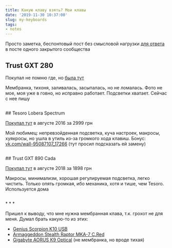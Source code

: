 ```yaml
---
title: Какую клаву взять? Мои клавы
date: '2019-11-30 10:37:00'
slug: my-keyboards
tags:
- notes
---
```


Просто заметка, беспонтовый пост без смысловой нагрузки [для ответа](https://default.abcd.bz/blog/qa/19009.html) в посте одного закрытого сообщества

## Trust GXT 280

Покупал не помню где, но [была тут](https://hard.rozetka.com.ua/trust_gxt280_led_gaming_keyboard_19470/p438849/)

Мембранка, тихоня, заливалась, засыпалась, но не ломалась. Фото не мое, моя уже в говно, но исправно работает. Подсветки хватает. Сейчас с нее пишу

<figure class="kg-card kg-image-card"><img src="https://s3.blog.amd-nick.me/2019/11/image-13.png" class="kg-image" alt loading="lazy"></img></figure>
## Tesoro Lobera Spectrum

[Покупал тут](https://hard.rozetka.com.ua/tesoro_lobera_spectrum_rgb_g5sfl_brown_switch/p8375830/) в августе 2016 за 2999 грн

Мой любимец: непревзойденная подсветка, куча настроек, макросы, хуякросы, но ушла в утиль из-за громкого хода клавиш. Бонус: [vk.com/wall-95087107\_17266](https://vk.com/wall-95087107_17266) (тут просил подсказать ей замену)

<figure class="kg-card kg-image-card"><img src="https://s3.blog.amd-nick.me/2019/11/image-14.png" class="kg-image" alt loading="lazy"></img></figure>
## Trust GXT 890 Cada

[Покупал тут](https://hard.rozetka.com.ua/trust_gxt_890_21808/p23581116/) в августе 2018 за 1898 грн

Макросы, минимализм, хорошая регулируемая подсветка, легко чистить. Только опять громкая, ибо механика, хотя и тише, чем Tesoro. Используется дома

<figure class="kg-card kg-image-card"><img src="https://s3.blog.amd-nick.me/2019/11/image-15.png" class="kg-image" alt loading="lazy"></img></figure>
* * *

Пришел к выводу, что мне нужна мембранная клава, т.к. грохот не для меня. Думал брать какую-то из этих:

- [Genius Scorpion K10 USB](https://hard.rozetka.com.ua/genius_31310003402/p34034711/)
- [Armaggeddon Stealth Raptor MKA-7 C.Red](https://f.ua/armaggeddon/stealth-raptor-mka-7-c-red.html)
- [Gigabyte AORUS K9 Optical](https://f.ua/gigabyte/aorus-k9-optical.html) (не мембранка, но вроде тихая)
